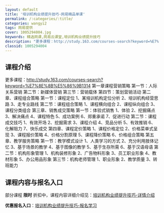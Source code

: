 ```yaml
---
layout: default
title: '培训机构业绩提升技巧-网易精品单课'
permalink: /:categories/:title/
categories: wangyi2
tags: 网易提供
cover: 1005294004.jpg
keywords: 精选网课,网易云课堂,培训机构业绩提升技巧
description: "更多课程：http://study.163.com/courses-search?keyword=%E7%8E%8B%E5%86%9B1314第一章课程营销策略第一节：人际关系营销第二节：新"
classid: 1005294004
---
```


## 课程介绍

更多课程：http://study.163.com/courses-search?keyword=%E7%8E%8B%E5%86%9B1314
第一章课程营销策略
第一节：人际关系营销
第二节：新媒体营销
第三节：营销载体
第四节：策划营销活动
第二章、课程组合策略
第一节：课程定位
1、某培训机构定位分析
2、培训机构经营思路
3、走专业路线
第二节：课程组合策略
1、课程横向组合
2、课程纵向组合
3、课程分类组合
第三章、销售成交策略
第一节：体验式销售
1、体验
2、挖掘痛点
3、解决痛点
4、课程特色
5、成功案例
6、郑重承诺
7、促进行动
第二节：课程成交技巧
1、有效开场
2、挖掘需求
3、课程介绍
4、竞品分析
5、有效推销
6、化解阻力
7、快乐成交
第四章、课程定价策略
1、课程价格定位
2、价格菜单式呈现
3、课程报价策略
4、价格分割原理
5、课程降价策略
6、价格组合策略
第五章、教学服务策略
第一节：教学模式设计
1、人类学习的方式
2、充分利用肢体记忆
3、基于场景的教学
4、基于图像的教学
5、基于生存所需
6、基于汉语母语
第二节：机构形象管理
1、机构装修形象
2、广告物料形象
3、员工职业形象
4、教材形象
5、办公用品形象
第三节：机构老师管理
1、职业形象
2、教学质量
3、转班能力

## 课程内容与报名入口

部分课程 **限时** 折扣中，课程内容详细介绍见：[培训机构业绩提升技巧-详情介绍](https://study.163.com/course/introduction/1005294004.htm?share=1&shareId=1025206652&utm_campaign=share&utm_medium=iphoneShare&utm_source=&utm_u=1025206652)

**优惠报名入口**：[培训机构业绩提升技巧-报名学习](https://study.163.com/course/introduction/1005294004.htm?share=1&shareId=1025206652&utm_campaign=share&utm_medium=iphoneShare&utm_source=&utm_u=1025206652)

